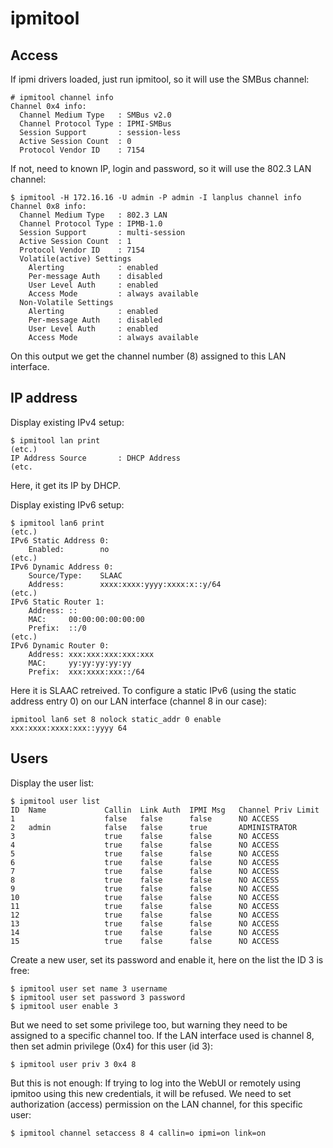 # ipmitool

## Access

If ipmi drivers loaded, just run ipmitool, so it will use the SMBus channel:
```
# ipmitool channel info
Channel 0x4 info:
  Channel Medium Type   : SMBus v2.0
  Channel Protocol Type : IPMI-SMBus
  Session Support       : session-less
  Active Session Count  : 0
  Protocol Vendor ID    : 7154
```
If not, need to known IP, login and password, so it will use the 802.3 LAN channel:
```
$ ipmitool -H 172.16.16 -U admin -P admin -I lanplus channel info
Channel 0x8 info:
  Channel Medium Type   : 802.3 LAN
  Channel Protocol Type : IPMB-1.0
  Session Support       : multi-session
  Active Session Count  : 1
  Protocol Vendor ID    : 7154
  Volatile(active) Settings
    Alerting            : enabled
    Per-message Auth    : disabled
    User Level Auth     : enabled
    Access Mode         : always available
  Non-Volatile Settings
    Alerting            : enabled
    Per-message Auth    : disabled
    User Level Auth     : enabled
    Access Mode         : always available
```
On this output we get the channel number (8) assigned to this LAN interface.

## IP address

Display existing IPv4 setup:
```
$ ipmitool lan print
(etc.)
IP Address Source       : DHCP Address
(etc.
```
Here, it get its IP by DHCP.

Display existing IPv6 setup:
```
$ ipmitool lan6 print
(etc.)
IPv6 Static Address 0:
    Enabled:        no
(etc.)
IPv6 Dynamic Address 0:
    Source/Type:    SLAAC
    Address:        xxxx:xxxx:yyyy:xxxx:x::y/64
(etc.)
IPv6 Static Router 1:
    Address: ::
    MAC:     00:00:00:00:00:00
    Prefix:  ::/0
(etc.)
IPv6 Dynamic Router 0:
    Address: xxx:xxx:xxx:xxx:xxx
    MAC:     yy:yy:yy:yy:yy
    Prefix:  xxx:xxxx:xxx::/64
```

Here it is SLAAC retreived.
To configure a static IPv6 (using the static address entry 0) on our LAN interface (channel 8 in our case):
```
ipmitool lan6 set 8 nolock static_addr 0 enable xxx:xxxx:xxxx:xxx::yyyy 64
```

## Users

Display the user list:
```
$ ipmitool user list
ID  Name             Callin  Link Auth  IPMI Msg   Channel Priv Limit
1                    false   false      false      NO ACCESS
2   admin            false   false      true       ADMINISTRATOR
3                    true    false      false      NO ACCESS
4                    true    false      false      NO ACCESS
5                    true    false      false      NO ACCESS
6                    true    false      false      NO ACCESS
7                    true    false      false      NO ACCESS
8                    true    false      false      NO ACCESS
9                    true    false      false      NO ACCESS
10                   true    false      false      NO ACCESS
11                   true    false      false      NO ACCESS
12                   true    false      false      NO ACCESS
13                   true    false      false      NO ACCESS
14                   true    false      false      NO ACCESS
15                   true    false      false      NO ACCESS
```

Create a new user, set its password and enable it, here on the list the ID 3 is free:

```
$ ipmitool user set name 3 username
$ ipmitool user set password 3 password
$ ipmitool user enable 3
```

But we need to set some privilege too, but warning they need to be assigned to a specific
channel too.
If the LAN interface used is channel 8, then set admin privilege (0x4) for this user (id 3):
```
$ ipmitool user priv 3 0x4 8
```
But this is not enough: If trying to log into the WebUI or remotely using ipmitoo using this new
credentials, it will be refused.
We need to set authorization (access) permission on the LAN channel, for this specific user:
```
$ ipmitool channel setaccess 8 4 callin=o ipmi=on link=on
```
